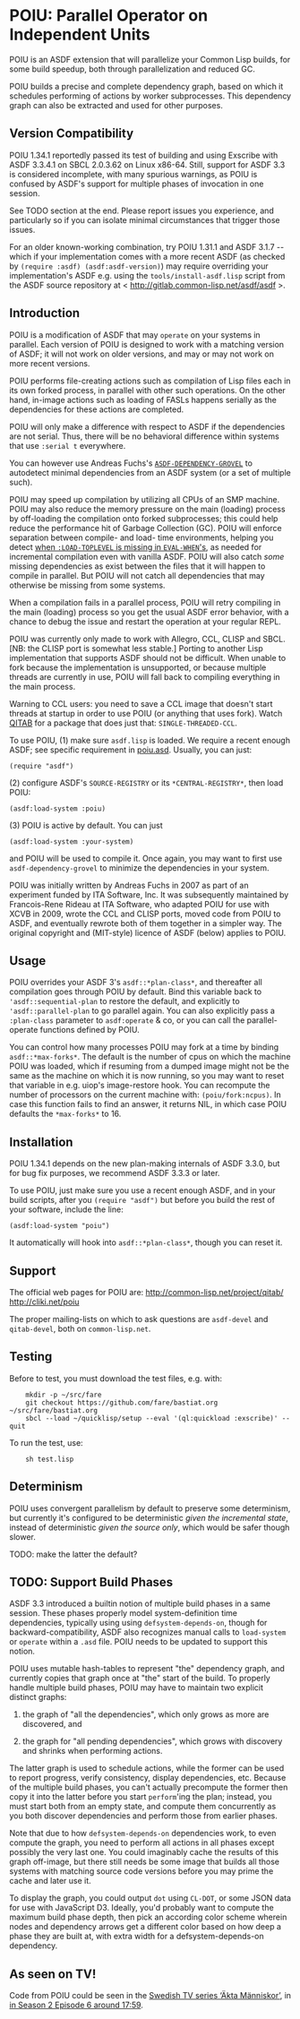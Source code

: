 POIU: Parallel Operator on Independent Units
============================================

POIU is an ASDF extension that will parallelize your Common Lisp builds,
for some build speedup, both through parallelization and reduced GC.

POIU builds a precise and complete dependency graph,
based on which it schedules performing of actions by worker subprocesses.
This dependency graph can also be extracted and used for other purposes.


Version Compatibility
---------------------

POIU 1.34.1 reportedly passed its test of building and using Exscribe
with ASDF 3.3.4.1 on SBCL 2.0.3.62 on Linux x86-64.
Still, support for ASDF 3.3 is considered incomplete, with many spurious warnings,
as POIU is confused by ASDF's support for multiple phases of invocation in one session.

See TODO section at the end.
Please report issues you experience, and particularly so
if you can isolate minimal circumstances that trigger those issues.

For an older known-working combination, try POIU 1.31.1 and ASDF 3.1.7
-- which if your implementation comes with a more recent ASDF
(as checked by `(require :asdf) (asdf:asdf-version)`) may require
overriding your implementation's ASDF e.g. using the `tools/install-asdf.lisp`
script from the ASDF source repository at
< http://gitlab.common-lisp.net/asdf/asdf >.


Introduction
------------

POIU is a modification of ASDF that may `operate` on your systems in parallel.
Each version of POIU is designed to work with a matching version of ASDF;
it will not work on older versions, and
may or may not work on more recent versions.

POIU performs file-creating actions such as compilation of Lisp files
each in its own forked process, in parallel with other such operations.
On the other hand, in-image actions such as loading of FASLs happens serially
as the dependencies for these actions are completed.

POIU will only make a difference with respect to ASDF
if the dependencies are not serial. Thus,
there will be no behavioral difference within
systems that use `:serial t` everywhere.

You can however use Andreas Fuchs's
[`ASDF-DEPENDENCY-GROVEL`](https://gitlab.common-lisp.net/xcvb/asdf-dependency-grovel)
to autodetect minimal dependencies from an ASDF system (or a set of multiple such).

POIU may speed up compilation by utilizing all CPUs of an SMP machine.
POIU may also reduce the memory pressure on the main (loading) process
by off-loading the compilation onto forked subprocesses;
this could help reduce the performance hit of Garbage Collection (GC).
POIU will enforce separation between compile- and load- time environments,
helping you detect
[when `:LOAD-TOPLEVEL` is missing in `EVAL-WHEN`'s](https://fare.livejournal.com/146698.html),
as needed for incremental compilation even with vanilla ASDF.
POIU will also catch *some* missing dependencies as exist between the
files that it will happen to compile in parallel. But POIU will not catch all
dependencies that may otherwise be missing from some systems.

When a compilation fails in a parallel process, POIU will retry compiling
in the main (loading) process so you get the usual ASDF error behavior,
with a chance to debug the issue and restart the operation at your regular REPL.

POIU was currently only made to work with Allegro, CCL, CLISP and SBCL.
[NB: the CLISP port is somewhat less stable.]
Porting to another Lisp implementation that supports ASDF
should not be difficult.
When unable to fork because the implementation is unsupported,
or because multiple threads are currently in use,
POIU will fall back to compiling everything in the main process.

Warning to CCL users: you need to save a CCL image that doesn't start threads
at startup in order to use POIU (or anything that uses fork).
Watch [QITAB](https://common-lisp.net/project/qitab/)
for a package that does just that: `SINGLE-THREADED-CCL`.

To use POIU, (1) make sure `asdf.lisp` is loaded.
We require a recent enough ASDF; see specific requirement in [poiu.asd](poiu.asd).
Usually, you can just:
```
(require "asdf")
```

(2) configure ASDF's `SOURCE-REGISTRY` or its `*CENTRAL-REGISTRY*`,
then load POIU:
```
(asdf:load-system :poiu)
```

(3) POIU is active by default. You can just
```
(asdf:load-system :your-system)
```

and POIU will be used to compile it.
Once again, you may want to first use `asdf-dependency-grovel`
to minimize the dependencies in your system.

POIU was initially written by Andreas Fuchs in 2007
as part of an experiment funded by ITA Software, Inc.
It was subsequently maintained by Francois-Rene Rideau at ITA Software,
who adapted POIU for use with XCVB in 2009,
wrote the CCL and CLISP ports, moved code from POIU to ASDF, and
eventually rewrote both of them together in a simpler way.
The original copyright and (MIT-style) licence of ASDF (below) applies to POIU.


Usage
-----

POIU overrides your ASDF 3's `asdf::*plan-class*`,
and thereafter all compilation goes through POIU by default.
Bind this variable back to `'asdf::sequential-plan` to restore the default,
and explicitly to `'asdf::parallel-plan` to go parallel again.
You can also explicitly pass a `:plan-class` parameter to `asdf:operate` & co,
or you can call the parallel-operate functions defined by POIU.

You can control how many processes POIU may fork at a time
by binding `asdf::*max-forks*`.
The default is the number of cpus on which the machine POIU was loaded,
which if resuming from a dumped image might not be the same as
the machine on which it is now running, so you may want to reset that variable
in e.g. uiop's image-restore hook.
You can recompute the number of processors on the current machine with:
`(poiu/fork:ncpus)`.
In case this function fails to find an answer, it returns NIL,
in which case POIU defaults the `*max-forks*` to 16.


Installation
------------

POIU 1.34.1 depends on the new plan-making internals of ASDF 3.3.0,
but for bug fix purposes, we recommend ASDF 3.3.3 or later.

To use POIU, just make sure you use a recent enough ASDF,
and in your build scripts, after you `(require "asdf")`
but before you build the rest of your software, include the line:

    (asdf:load-system "poiu")

It automatically will hook into `asdf::*plan-class*`,
though you can reset it.


Support
-------

The official web pages for POIU are:
    <http://common-lisp.net/project/qitab/>
    <http://cliki.net/poiu>

The proper mailing-lists on which to ask questions are
`asdf-devel` and `qitab-devel`, both on `common-lisp.net`.


Testing
-------

Before to test, you must download the test files, e.g. with:
```
    mkdir -p ~/src/fare
    git checkout https://github.com/fare/bastiat.org ~/src/fare/bastiat.org
    sbcl --load ~/quicklisp/setup --eval '(ql:quickload :exscribe)' --quit
```

To run the test, use:
```
    sh test.lisp
```


Determinism
-----------

POIU uses convergent parallelism by default to preserve some determinism, but
currently it's configured to be deterministic *given the incremental state*,
instead of deterministic *given the source only*,
which would be safer though slower.

TODO: make the latter the default?


TODO: Support Build Phases
--------------------------

ASDF 3.3 introduced a builtin notion of multiple build phases in a same session.
These phases properly model system-definition time dependencies,
typically using using `defsystem-depends-on`, though for backward-compatibility,
ASDF also recognizes manual calls to `load-system` or `operate` within a `.asd` file.
POIU needs to be updated to support this notion.

POIU uses mutable hash-tables to represent "the" dependency graph, and
currently copies that graph once at "the" start of the build.
To properly handle multiple build phases,
POIU may have to maintain two explicit distinct graphs:

  1. the graph of "all the dependencies",
     which only grows as more are discovered, and

  2. the graph for "all pending dependencies",
     which grows with discovery and shrinks when performing actions.

The latter graph is used to schedule actions, while the former can be used
to report progress, verify consistency, display dependencies, etc.
Because of the multiple build phases, you can't actually precompute the former
then copy it into the latter before you start `perform`'ing the plan;
instead, you must start both from an empty state, and compute them concurrently
as you both discover dependencies and perform those from earlier phases.

Note that due to how `defsystem-depends-on` dependencies work,
to even compute the graph, you need to perform all actions in all phases
except possibly the very last one.
You could imaginably cache the results of this graph off-image,
but there still needs be some image that builds all those systems
with matching source code versions before you may prime the cache
and later use it.

To display the graph, you could output `dot` using `CL-DOT`,
or some JSON data for use with JavaScript D3.
Ideally, you'd probably want to compute the maximum build phase depth,
then pick an according color scheme wherein nodes and dependency arrows
get a different color based on how deep a phase they are built at,
with extra width for a defsystem-depends-on dependency.


As seen on TV!
--------------

Code from POIU could be seen in the
[Swedish TV series ‘Äkta Människor’](https://moviecode.tumblr.com/post/88245186920/some-lisp-code-taken-from-swedish-tv-series-%C3%A4kta), in
[in Season 2 Episode 6 around 17:59](https://moviecode.tumblr.com/post/88826139010/in-real-humans-%C3%A4kta-m%C3%A4nniskor-some-common-lisp).
